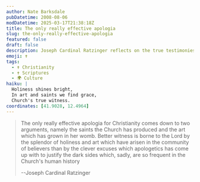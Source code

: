 ```yaml
---
author: Nate Barksdale
pubDatetime: 2008-08-06
modDatetime: 2025-03-17T21:38:18Z
title: The only really effective apologia
slug: the-only-really-effective-apologia
featured: false
draft: false
description: Joseph Cardinal Ratzinger reflects on the true testimonies of Christianity through the lives of saints and the beauty of art instead of mere apologetics.
emoji: ✝️
tags:
  - ✝️ Christianity
  - ✝️ Scriptures
  - 🌍 Culture
haiku: |
  Holiness shines bright,  
  In art and saints we find grace,  
  Church's true witness.
coordinates: [41.9028, 12.4964]
---
```


> The only really effective apologia for Christianity comes down to two arguments, namely the saints the Church has produced and the art which has grown in her womb. Better witness is borne to the Lord by the splendor of holiness and art which have arisen in the community of believers than by the clever excuses which apologetics has come up with to justify the dark sides which, sadly, are so frequent in the Church's human history
>
> --Joseph Cardinal Ratzinger
